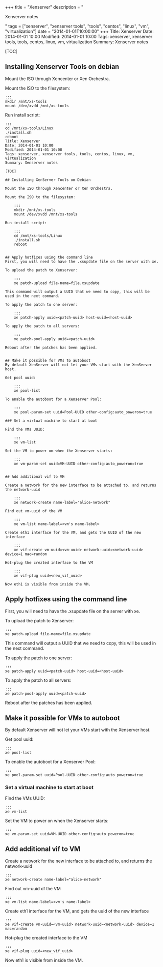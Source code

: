 +++
title = "Xenserver"
description = "<p>Xenserver notes</p>"
tags = ["xenserver", "xenserver tools", "tools", "centos", "linux", "vm", "virtualization"]
date = "2014-01-01T10:00:00"
+++
Title: Xenserver
Date: 2014-01-01 10:00
Modified: 2014-01-01 10:00
Tags: xenserver, xenserver tools, tools, centos, linux, vm, virtualization
Summary: Xenserver notes

[TOC]

## Installing Xenserver Tools on debian

Mount the ISO through Xencenter or Xen Orchestra.

Mount the ISO to the filesystem:

    :::
    mkdir /mnt/xs-tools
    mount /dev/xvdd /mnt/xs-tools

Run install script:

    :::
    cd /mnt/xs-tools/Linux
    ./install.sh
    reboot
    Title: Xenserver
    Date: 2014-01-01 10:00
    Modified: 2014-01-01 10:00
    Tags: xenserver, xenserver tools, tools, centos, linux, vm, virtualization
    Summary: Xenserver notes

    [TOC]

    ## Installing XenServer Tools on Debian

    Mount the ISO through Xencenter or Xen Orchestra.

    Mount the ISO to the filesystem:

        :::
        mkdir /mnt/xs-tools
        mount /dev/xvdd /mnt/xs-tools

    Run install script:

        :::
        cd /mnt/xs-tools/Linux
        ./install.sh
        reboot


    ## Apply hotfixes using the command line
    First, you will need to have the .xsupdate file on the server with xe.

    To upload the patch to Xenserver:

        :::
        xe patch-upload file-name=file.xsupdate

    This command will output a UUID that we need to copy, this will be used in the next command.

    To apply the patch to one server:

        :::
        xe patch-apply uuid=<patch-uuid> host-uuid=<host-uuid>

    To apply the patch to all servers:

        :::
        xe patch-pool-apply uuid=<patch-uuid>

    Reboot after the patches has been applied.


    ## Make it possible for VMs to autoboot
    By default XenServer will not let your VMs start with the XenServer host.

    Get pool uuid:

        :::
        xe pool-list

    To enable the autoboot for a Xenserver Pool:

        :::
        xe pool-param-set uuid=Pool-UUID other-config:auto_poweron=true

    ### Set a virtual machine to start at boot

    Find the VMs UUID:

        :::
        xe vm-list

    Set the VM to power on when the Xenserver starts:

        :::
        xe vm-param-set uuid=VM-UUID other-config:auto_poweron=true


    ## Add additional vif to VM

    Create a network for the new interface to be attached to, and returns the network-uuid

        :::
        xe network-create name-label="alice-network"

    Find out vm-uuid of the VM

        :::
        xe vm-list name-label=<vm's name-label>

    Create eth1 interface for the VM, and gets the UUID of the new interface

        :::
        xe vif-create vm-uuid=<vm-uuid> network-uuid=<network-uuid> device=1 mac=random

    Hot-plug the created interface to the VM

        :::
        xe vif-plug uuid=<new_vif_uuid>

    Now eth1 is visible from inside the VM.


## Apply hotfixes using the command line
First, you will need to have the .xsupdate file on the server with xe.

To upload the patch to Xenserver:

    :::
    xe patch-upload file-name=file.xsupdate

This command will output a UUID that we need to copy, this will be used in the next command.

To apply the patch to one server:

    :::
    xe patch-apply uuid=<patch-uuid> host-uuid=<host-uuid>

To apply the patch to all servers:

    :::
    xe patch-pool-apply uuid=<patch-uuid>

Reboot after the patches has been applied.


## Make it possible for VMs to autoboot
By default Xenserver will not let your VMs start with the Xenserver host.

Get pool uuid:

    :::
    xe pool-list

To enable the autoboot for a Xenserver Pool:

    :::
    xe pool-param-set uuid=Pool-UUID other-config:auto_poweron=true

### Set a virtual machine to start at boot

Find the VMs UUID:

    :::
    xe vm-list

Set the VM to power on when the Xenserver starts:

    :::
    xe vm-param-set uuid=VM-UUID other-config:auto_poweron=true


## Add additional vif to VM

Create a network for the new interface to be attached to, and returns the network-uuid

    :::
    xe network-create name-label="alice-network"

Find out vm-uuid of the VM

    :::
    xe vm-list name-label=<vm's name-label>

Create eth1 interface for the VM, and gets the uuid of the new interface

    :::
    xe vif-create vm-uuid=<vm-uuid> network-uuid=<network-uuid> device=1 mac=random

Hot-plug the created interface to the VM

    :::
    xe vif-plug uuid=<new_vif_uuid>

Now eth1 is visible from inside the VM.
